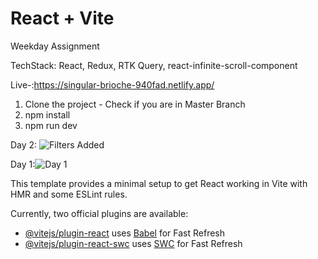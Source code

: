 # React + Vite
Weekday Assignment

TechStack: React, Redux, RTK Query, react-infinite-scroll-component

Live-:https://singular-brioche-940fad.netlify.app/

1. Clone the project - Check if you are in Master Branch
2. npm install
3. npm run dev

Day 2: ![Filters Added](https://github.com/NandaNxD/WeekDay/assets/65838540/c2dc4bb6-27e1-415b-bf26-b69eed5162e1)


Day 1:![Day 1](https://github.com/NandaNxD/WeekDay/assets/65838540/6843bc4f-7262-4d53-85bc-0e83f8ddc87d)

This template provides a minimal setup to get React working in Vite with HMR and some ESLint rules.

Currently, two official plugins are available:

- [@vitejs/plugin-react](https://github.com/vitejs/vite-plugin-react/blob/main/packages/plugin-react/README.md) uses [Babel](https://babeljs.io/) for Fast Refresh
- [@vitejs/plugin-react-swc](https://github.com/vitejs/vite-plugin-react-swc) uses [SWC](https://swc.rs/) for Fast Refresh
